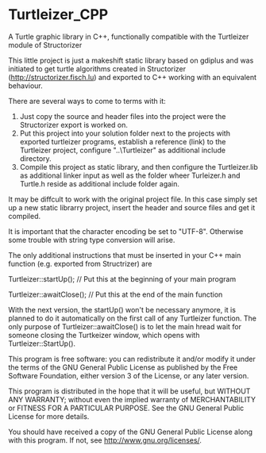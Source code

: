 # Turtleizer_CPP
A Turtle graphic library in C++, functionally compatible with the Turtleizer module of Structorizer

This little project is just a makeshift static library based on gdiplus and was initiated to get turtle algorithms created in Structorizer (http://structorizer.fisch.lu) and exported to C++ working with an equivalent behaviour.

There are several ways to come to terms with it:
1. Just copy the source and header files into the project were the Structorizer export is worked on.
2. Put this project into your solution folder next to the projects with exported turtleizer programs, establish a reference (link) to the Turtleizer project, configure "..\Turtleizer" as additional include directory.
3. Compile this project as static library, and then configure the Turtleizer.lib as additional linker input as well as the folder wheer Turleizer.h and Turtle.h reside as additional include folder again.

It may be diffcult to work with the original project file. In this case simply set up a new static librarry project, insert the header and source files and get it compiled.

It is important that the character encoding be set to "UTF-8". Otherwise some trouble with string type conversion will arise.

The only additional instructions that must be inserted in your C++ main function (e.g. exported from Structrizer) are

  Turtleizer::startUp();  // Put this at the beginning of your main program

  Turtleizer::awaitClose(); // Put this at the end of the main function

With the next version, the startUp() won't be necessary anymore, it is planned to do it automatically on the first call of any Turtleizer function.
The only purpose of Turtleizer::awaitClose() is to let the main hread wait for someone closing the Turtkeizer window, which opens with Turtleizer::StartUp().

This program is free software: you can redistribute it and/or modify it under the terms of the GNU General Public License as published by the Free Software Foundation, either version 3 of the License, or any later version.

This program is distributed in the hope that it will be useful, but WITHOUT ANY WARRANTY; without even the implied warranty of MERCHANTABILITY or FITNESS FOR A PARTICULAR PURPOSE. See the GNU General Public License for more details.

You should have received a copy of the GNU General Public License along with this program. If not, see <http://www.gnu.org/licenses/>.
